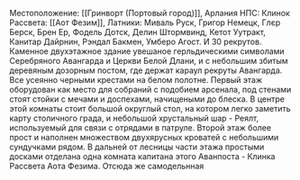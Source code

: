 Местоположение: [[Гринворт (Портовый город)]], Арлания
НПС: 
	Клинок Рассвета: [[Аот Фезим]], 
	Латники: Миваль Руск, Григор Немецк, Глєр Берск, Брен Ер, Фодель Дотск, Делин Штормвинд, Кетот Уутракт, Канитар Дайрнин, Рэндал Бакмен, Умберо Агост.
	И 30 рекрутов.
Каменное двухэтажное здание увешаное герльдическими символами Серебряного Авангарда и Церкви Белой Длани, и с небольшим збитым деревяным дозорным постом, где держат караул рекруты Авангарда. Все усеянно черными крестами на белом полотне. Первый этаж оборудован как место для собраний с подобием арсенала, под стенами стоят стойки с мечами и доспехами, начищеными до блеска. В центре этой комнаты стоит большой округлый стол, на котором легко заметить карту столичного града, и небольшой хрустальный шар - Реялт, используемый для связи с отрядами в патруле. Второй этаж более прост и наполнен множеством двухярусных кроватей с небольшими сундучками рядом. В дальней от лесницы части этажа простыми досками отделана одна комната капитана этого Аванпоста - Клинка Рассвета Аота Фезима. Отсюда же самодельнная 